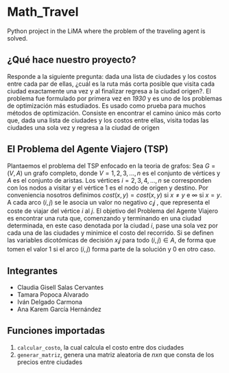 # Math_Travel
Python project in the LiMA where the problem of the traveling agent is solved.

##
## ¿Qué hace nuestro proyecto?
Responde a la siguiente pregunta: dada una lista de ciudades y los costos entre cada par de ellas, ¿cuál es la ruta más corta posible que visita cada ciudad exactamente una vez y al finalizar regresa a la ciudad origen?. El problema fue formulado por primera vez en *1930* y es uno de los problemas de optimización más estudiados. Es usado como prueba para muchos métodos de optimización. Consiste en encontrar el camino único más corto que, dada una lista de ciudades y los costos entre ellas, visita todas las ciudades una sola vez y regresa a la ciudad de origen
##
## El Problema del Agente Viajero (TSP)
Plantaemos el problema del TSP enfocado en la teoria de grafos:
Sea $G = (V, A)$ un grafo completo, donde $V = {1, 2, 3, ..., n}$ es el conjunto de vértices y $A$ es el conjunto de aristas. Los vértices $i = {2, 3, 4, ..., n}$ se corresponden con los nodos a visitar y el vértice 1 es el nodo de origen y destino.
Por conveniencia nosotros definimos 
$cost(x,y)=cost({x,y})$ si $x \neq y$ e $\infty$ si $x=y$.
A cada arco $(i, j)$ se le asocia un valor no negativo $c_ij$ , que representa el coste de viajar del vértice $i$ al $j$.
El objetivo del Problema del Agente Viajero es encontrar una ruta que, comenzando y terminando en una ciudad determinada, en este caso denotada por la ciudad $i$, pase una sola vez por cada una de las ciudades y minimice el costo del recorrido. Si se definen las variables dicotómicas de decisión $x_ij$ para todo $(i, j) ∈ A$, de forma que tomen el valor 1 si el arco $(i, j)$ forma parte de la solución y $0$ en otro caso.

##
## Integrantes 
- Claudia Gisell Salas Cervantes 
- Tamara Popoca Alvarado
- Iván Delgado Carmona
- Ana Karem García Hernández

## Funciones importadas
1. `calcular_costo`, la cual calcula el costo entre dos ciudades
2. `generar_matriz`, genera una matriz aleatoria de $nxn$ que consta de los precios entre ciudades

